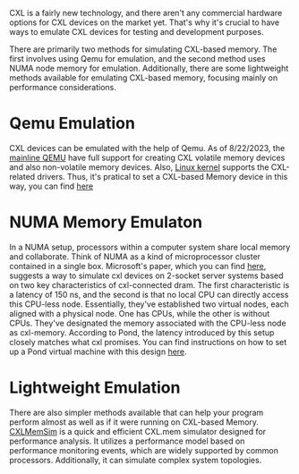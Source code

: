 
CXL is a fairly new technology, and there aren't any commercial hardware options for CXL devices on the market yet. That's why it's crucial to have ways to emulate CXL devices for testing and development purposes.

There are primarily two methods for simulating CXL-based memory. The first involves using Qemu for emulation, and the second method uses NUMA node memory for emulation. Additionally, there are some lightweight methods available for emulating CXL-based memory, focusing mainly on performance considerations.

# Qemu Emulation

CXL devices can be emulated with the help of Qemu. As of 8/22/2023, the [mainline QEMU](https://www.qemu.org/docs/master/system/devices/cxl.html) have full support for creating CXL volatile memory devices and also non-volatile memory devices. Also, [Linux kernel](https://docs.kernel.org/driver-api/cxl/memory-devices.html) supports the CXL-related drivers. Thus, it's pratical to set a CXL-based Memory device in this way, you can find [here](https://memverge.com/cxl-qemuemulating-cxl-shared-memory-devices-in-qemu/)

# NUMA Memory Emulaton

In a NUMA setup, processors within a computer system share local memory and collaborate. Think of NUMA as a kind of microprocessor cluster contained in a single box. Microsoft's paper, which you can find [here](https://dl.acm.org/doi/pdf/10.1145/3575693.3578835), suggests a way to simulate cxl devices on 2-socket server systems based on two key characteristics of cxl-connected dram. The first characteristic is a latency of 150 ns, and the second is that no local CPU can directly access this CPU-less node. Essentially, they've established two virtual nodes, each aligned with a physical node. One has CPUs, while the other is without CPUs. They've designated the memory associated with the CPU-less node as cxl-memory. According to Pond, the latency introduced by this setup closely matches what cxl promises. You can find instructions on how to set up a Pond virtual machine with this design [here](https://github.com/vtess/Pond).


# Lightweight Emulation

There are also simpler methods available that can help your program perform almost as well as if it were running on CXL-based Memory. [CXLMemSim](https://github.com/SlugLab/CXLMemSim) is a quick and efficient CXL.mem simulator designed for performance analysis. It utilizes a performance model based on performance monitoring events, which are widely supported by common processors. Additionally, it can simulate complex system topologies.